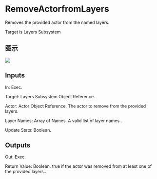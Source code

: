 # RemoveActorfromLayers

Removes the provided actor from the named layers.

Target is Layers Subsystem

## 图示

![]($-20221218-19375881.png)

## Inputs

In: Exec.

Target: Layers Subsystem Object Reference.

Actor: Actor Object Reference. The actor to remove from the provided layers.

Layer Names: Array of Names. A valid list of layer names..

Update Stats: Boolean.  

## Outputs

Out: Exec.

Return Value: Boolean. true if the actor was removed from at least one of the provided layers..

